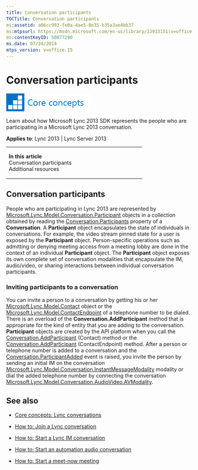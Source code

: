 ```yaml
---
title: Conversation participants
TOCTitle: Conversation participants
ms:assetid: a06cc993-fe0a-4ae5-8e35-b35a3ae4bb37
ms:mtpsurl: https://msdn.microsoft.com/en-us/library/JJ933151(v=office.15)
ms:contentKeyID: 50877290
ms.date: 07/24/2014
mtps_version: v=office.15
---
```


# Conversation participants

![Core concepts](images/JJ933133.mod_icon_CoreConcepts_long(Office.15).png "Core concepts")

Learn about how Microsoft Lync 2013 SDK represents the people who are participating in a Microsoft Lync 2013 conversation.



**Applies to**: Lync 2013 | Lync Server 2013

<table>
<colgroup>
<col style="width: 50%" />
<col style="width: 50%" />
</colgroup>
<tbody>
<tr class="odd">
<td><p><strong>In this article</strong><br />
Conversation participants<br />
Additional resources</p></td>
<td><p></p>
<p></p></td>
</tr>
</tbody>
</table>

## Conversation participants

People who are participating in Lync 2013 are represented by [Microsoft.Lync.Model.Conversation.Participant](https://msdn.microsoft.com/en-us/library/jj267311\(v=office.15\)) objects in a collection obtained by reading the [Conversation.Participants](https://msdn.microsoft.com/en-us/library/jj293292\(v=office.15\)) property of a **Conversation**. A **Participant** object encapsulates the state of individuals in conversations. For example, the video stream pinned state for a user is exposed by the **Participant** object. Person-specific operations such as admitting or denying meeting access from a meeting lobby are done in the context of an individual **Participant** object. The **Participant** object exposes its own complete set of conversation modalities that encapsulate the IM, audio/video, or sharing interactions between individual conversation participants.

### Inviting participants to a conversation

You can invite a person to a conversation by getting his or her [Microsoft.Lync.Model.Contact](https://msdn.microsoft.com/en-us/library/jj266463\(v=office.15\)) object or the [Microsoft.Lync.Model.ContactEndpoint](https://msdn.microsoft.com/en-us/library/jj276722\(v=office.15\)) of a telephone number to be dialed. There is an overload of the **Conversation.AddParticipant** method that is appropriate for the kind of entity that you are adding to the conversation. **Participant** objects are created by the API platform when you call the [Conversation.AddParticipant](https://msdn.microsoft.com/en-us/library/jj266479\(v=office.15\)) (Contact) method or the [Conversation.AddParticipant](https://msdn.microsoft.com/en-us/library/jj266479\(v=office.15\)) (ContactEndpoint) method. After a person or telephone number is added to a conversation and the [Conversation.ParticipantAdded](https://msdn.microsoft.com/en-us/library/jj275759\(v=office.15\)) event is raised, you invite the person by sending an initial IM on the conversation [Microsoft.Lync.Model.Conversation.InstantMessageModality](https://msdn.microsoft.com/en-us/library/jj266036\(v=office.15\)) modality or dial the added telephone number by connecting the conversation [Microsoft.Lync.Model.Conversation.AudioVideo.AVModality](https://msdn.microsoft.com/en-us/library/jj274580\(v=office.15\)).

## See also

  - [Core concepts: Lync conversations](core-concepts-lync-conversations.md)

  - [How to: Join a Lync conversation](how-to-join-a-lync-conversation.md)

  - [How to: Start a Lync IM conversation](how-to-start-a-lync-im-conversation.md)

  - [How to: Start an automation audio conversation](how-to-start-an-automation-audio-conversation.md)

  - [How to: Start a meet-now meeting](how-to-start-a-meet-now-meeting.md)

